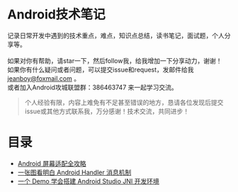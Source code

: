 # Android技术笔记 #

记录日常开发中遇到的技术重点，难点，知识点总结，读书笔记，面试题，个人分享等。<br>
<br>
如果对你有帮助，请star一下，然后follow我，给我增加一下分享动力，谢谢！<br>
如果你有什么疑问或者问题，可以提交issue和request，发邮件给我 jeanboy@foxmail.com 。<br>
或者加入Android攻城联盟群：386463747 来一起学习交流。

> 个人经验有限，内容上难免有不足甚至错误的地方，恳请各位发现后提交issue或其他方式联系我，万分感谢！技术交流，共同进步！

# 目录 #

- [Android 屏幕适配全攻略](https://github.com/jeanboydev/Android-ReadTheFuckingSourceCode/blob/master/Android%E5%B1%8F%E5%B9%95%E9%80%82%E9%85%8D%E5%85%A8%E6%94%BB%E7%95%A5.md)
- [一张图看明白 Android Handler 消息机制](https://github.com/jeanboydev/Android-ReadTheFuckingSourceCode/blob/master/Android-Handler%E6%B6%88%E6%81%AF%E6%9C%BA%E5%88%B6.md)
- [一个 Demo 学会搭建 Android Studio JNI 开发环境](https://github.com/jeanboydev/Android-JNITest)
